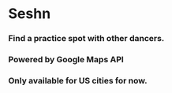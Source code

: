 # Seshn
### Find a practice spot with other dancers.

### Powered by Google Maps API
### Only available for US cities for now.

